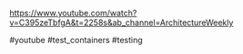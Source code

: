 https://www.youtube.com/watch?v=C395zeTbfgA&t=2258s&ab_channel=ArchitectureWeekly

#youtube #test_containers #testing